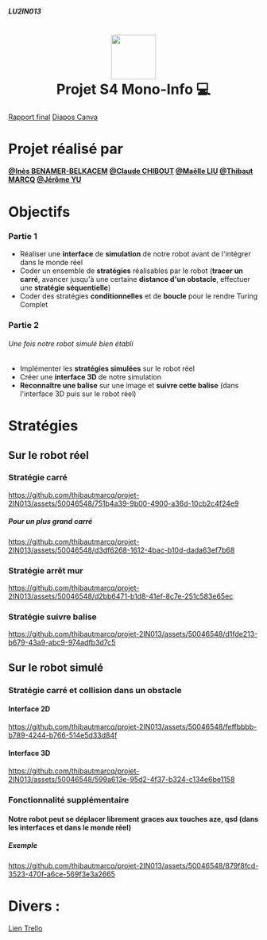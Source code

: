 ##### LU2IN013 
<div align="center">
      <h1> <img src="https://d29zukiv45njce.cloudfront.net/images/poli.png" width="90px"><br/>Projet S4 Mono-Info 💻</h1>
     </div>

[Rapport final](https://github.com/thibautmarcq/projet-2IN013/blob/main/autre/Rapport/Rapport_LU2IN013.pdf)       [Diapos Canva](https://www.canva.com/design/DAGG5gl8c54/ctSZ7vz2iyxrhtkZ1uaysg/edit?utm_content=DAGG5gl8c54&utm_campaign=designshare&utm_medium=link2&utm_source=sharebuttonhttps://www.canva.com/design/DAGG5gl8c54/ctSZ7vz2iyxrhtkZ1uaysg/edit?utm_content=DAGG5gl8c54&utm_campaign=designshare&utm_medium=link2&utm_source=sharebutton)

# Projet réalisé par
#### [@Inès BENAMER-BELKACEM](https://github.com/ines-benamer) [@Claude CHIBOUT](https://github.com/claudechibout) [@Maëlle LIU](https://github.com/maelleliu) [@Thibaut MARCQ](https://github.com/thibautmarcq) [@Jérôme YU](https://github.com/weeyu)

# Objectifs
### Partie 1
- Réaliser une **interface** de **simulation** de notre robot avant de l'intégrer dans le monde réel
- Coder un ensemble de **stratégies** réalisables par le robot (**tracer un carré**, avancer jusqu'à une certaine **distance d'un obstacle**, effectuer une **stratégie séquentielle**)
- Coder des stratégies **conditionnelles** et de **boucle** pour le rendre Turing Complet

### Partie 2
###### Une fois notre robot simulé bien établi
- Implémenter les **stratégies simulées** sur le robot réel
- Créer une **interface 3D** de notre simulation
- **Reconnaître une balise** sur une image et **suivre cette balise** (dans l'interface 3D puis sur le robot réel)



# Stratégies
## Sur le robot réel
### Stratégie carré
https://github.com/thibautmarcq/projet-2IN013/assets/50046548/751b4a39-9b00-4900-a36d-10cb2c4f24e9
##### Pour un plus grand carré
https://github.com/thibautmarcq/projet-2IN013/assets/50046548/d3df6268-1612-4bac-b10d-dada63ef7b68

### Stratégie arrêt mur
https://github.com/thibautmarcq/projet-2IN013/assets/50046548/d2bb6471-b1d8-41ef-8c7e-251c583e65ec

### Stratégie suivre balise
https://github.com/thibautmarcq/projet-2IN013/assets/50046548/d1fde213-b679-43a9-abc9-974adfb3d7c5


## Sur le robot simulé
### Stratégie carré et collision dans un obstacle
#### Interface 2D
https://github.com/thibautmarcq/projet-2IN013/assets/50046548/feffbbbb-b789-4244-b766-514e5d33d84f
#### Interface 3D
https://github.com/thibautmarcq/projet-2IN013/assets/50046548/599a613e-95d2-4f37-b324-c134e6be1158

### Fonctionnalité supplémentaire
#### Notre robot peut se déplacer librement graces aux touches aze, qsd (dans les interfaces et dans le monde réel)
##### Exemple
https://github.com/thibautmarcq/projet-2IN013/assets/50046548/879f8fcd-3523-470f-a6ce-569f3e3a2665



# Divers :
<a href=https://trello.com/invite/b/sourGsMk/ATTI821518a3e67f2eee19cd581af1dc9cc4DB8D29A3/les-meilleurs-projet>Lien Trello

